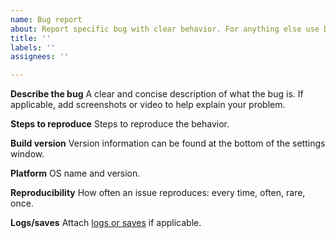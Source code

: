 ```yaml
---
name: Bug report
about: Report specific bug with clear behavior. For anything else use Discussions.
title: ''
labels: ''
assignees: ''

---
```


**Describe the bug**
A clear and concise description of what the bug is. If applicable, add screenshots or video to help explain your problem.

**Steps to reproduce**
Steps to reproduce the behavior.

**Build version**
Version information can be found at the bottom of the settings window.

**Platform**
OS name and version.

**Reproducibility**
How often an issue reproduces: every time, often, rare, once.

**Logs/saves**
Attach [logs or saves](https://github.com/voxeltycoon/bug-tracker/blob/master/README.md#logs) if applicable.
